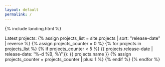 ```yaml
---
layout: default
permalink: /
---
```


{% include landing.html %}

Latest projects:
{% assign projects_list = site.projects | sort: "release-date" | reverse %} 
{% assign projects_counter = 0 %}
{% for projects in projects_list %} 
{% if projects_counter < 5 %}
{{ projects.release-date | release-date: '%-d %B, %Y'}}: {{ projects.name }}
{% assign projects_counter = projects_counter | plus: 1 %} {% endif %} {% endfor %}